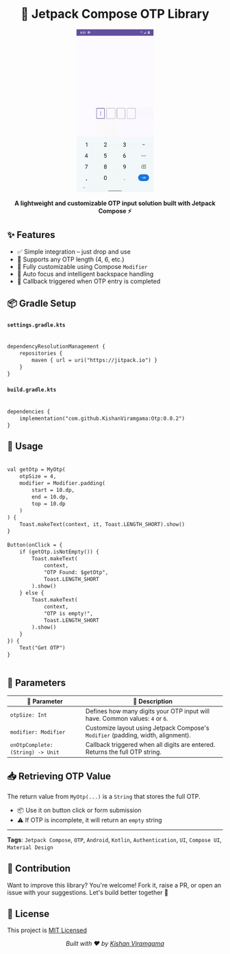 <h1 align="center">🔐 Jetpack Compose OTP Library</h1>

<p align="center">
  <img src="https://github.com/KishanViramgama/Otp/blob/master/demo.gif" height="380px" alt="OTP Demo" />
</p>

<p align="center">
  <strong>A lightweight and customizable OTP input solution built with Jetpack Compose ⚡</strong>
</p>



<h2>✨ Features</h2>

<ul>
  <li>✅ Simple integration – just drop and use</li>
  <li>🔢 Supports any OTP length (4, 6, etc.)</li>
  <li>🎨 Fully customizable using Compose <code>Modifier</code></li>
  <li>🔁 Auto focus and intelligent backspace handling</li>
  <li>🚀 Callback triggered when OTP entry is completed</li>
</ul>



<h2>📦 Gradle Setup</h2>

<h4><code>settings.gradle.kts</code></h4>

<pre><code>
dependencyResolutionManagement {
    repositories {
        maven { url = uri("https://jitpack.io") }
    }
}
</code></pre>

<h4><code>build.gradle.kts</code></h4>

<pre><code>
dependencies {
    implementation("com.github.KishanViramgama:Otp:0.0.2")
}
</code></pre>



<h2>🚀 Usage</h2>

<pre>
<code>
val getOtp = MyOtp(
    otpSize = 4,
    modifier = Modifier.padding(
        start = 10.dp,
        end = 10.dp,
        top = 10.dp
    )
) {
    Toast.makeText(context, it, Toast.LENGTH_SHORT).show()
}

Button(onClick = {
    if (getOtp.isNotEmpty()) {
        Toast.makeText(
            context,
            "OTP Found: $getOtp",
            Toast.LENGTH_SHORT
        ).show()
    } else {
        Toast.makeText(
            context,
            "OTP is empty!",
            Toast.LENGTH_SHORT
        ).show()
    }
}) {
    Text("Get OTP")
}
</code>
</pre>



<h2>🔧 Parameters</h2>

<table>
  <thead>
    <tr>
      <th>🧩 Parameter</th>
      <th>📖 Description</th>
    </tr>
  </thead>
  <tbody>
    <tr>
      <td><code>otpSize: Int</code></td>
      <td>Defines how many digits your OTP input will have. Common values: <code>4</code> or <code>6</code>.</td>
    </tr>
    <tr>
      <td><code>modifier: Modifier</code></td>
      <td>Customize layout using Jetpack Compose's <code>Modifier</code> (padding, width, alignment).</td>
    </tr>
    <tr>
      <td><code>onOtpComplete: (String) -> Unit</code></td>
      <td>Callback triggered when all digits are entered. Returns the full OTP string.</td>
    </tr>
  </tbody>
</table>



<h2>📥 Retrieving OTP Value</h2>
<p>The return value from <code>MyOtp(...)</code> is a <code>String</code> that stores the full OTP.</p>

<ul>
  <li>📦 Use it on button click or form submission</li>
  <li>⚠️ If OTP is incomplete, it will return an <code>empty</code> string</li>
</ul>

---
**Tags**: `Jetpack Compose`, `OTP`, `Android`, `Kotlin`, `Authentication`, `UI`, `Compose UI`, `Material Design`


<h2>🤝 Contribution</h2>

<p>Want to improve this library? You're welcome! Fork it, raise a PR, or open an issue with your suggestions. Let's build better together 💪</p>



<h2>🪪 License</h2>

<p>This project is <a href="LICENSE">MIT Licensed</a></p>

<p align="center">
  <i>Built with ❤️ by <a href="https://github.com/KishanViramgama" target="_blank">Kishan Viramgama</a></i>
</p>
